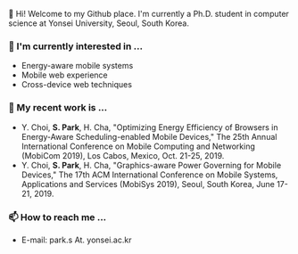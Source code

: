 <!--
**park-s/park-s** is a ✨ _special_ ✨ repository because its `README.md` (this file) appears on your GitHub profile.

Here are some ideas to get you started:

- 🔭 I’m currently working on ...
- 🌱 I’m currently learning ...
- 👯 I’m looking to collaborate on ...
- 🤔 I’m looking for help with ...
- 💬 Ask me about ...
- 📫 How to reach me: ...
- 😄 Pronouns: ...
- ⚡ Fun fact: ...
-->

👋 Hi! Welcome to my Github place. I'm currently a Ph.D. student in computer science at Yonsei University, Seoul, South Korea.

### 🔭 I'm currently interested in ...
- Energy-aware mobile systems
- Mobile web experience
- Cross-device web techniques

### 📝 My recent work is ...
- Y. Choi, **S. Park**, H. Cha, "Optimizing Energy Efficiency of Browsers in Energy-Aware Scheduling-enabled Mobile Devices," The 25th Annual International Conference on Mobile Computing and Networking (MobiCom 2019), Los Cabos, Mexico, Oct. 21-25, 2019.
- Y. Choi, **S. Park**, H. Cha, "Graphics-aware Power Governing for Mobile Devices," The 17th ACM International Conference on Mobile Systems, Applications and Services (MobiSys 2019), Seoul, South Korea, June 17-21, 2019.

### 📫 How to reach me ...
- E-mail: park.s At. yonsei.ac.kr
